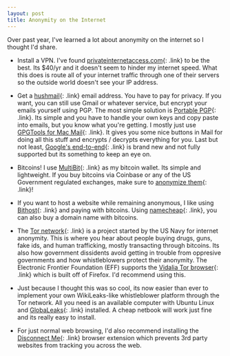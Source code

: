 ```yaml
---
layout: post
title: Anonymity on the Internet
---
```


Over past year, I've learned a lot about anonymity on the internet so I thought I'd share.

- Install a VPN. I've found [privateinternetaccess.com](https://privateinternetaccess.com){: .link} to be the best. Its $40/yr and it doesn't seem to hinder my internet speed. What this does is route all of your internet traffic through one of their servers so the outside world doesn't see your IP address.

- Get a [hushmail](hushmail.com){: .link} email address. You have to pay for privacy. If you want, you can still use Gmail or whatever service, but encrypt your emails yourself using PGP. The most simple solution is [Portable PGP](http://ppgp.sourceforge.net/){: .link}. Its simple and you have to handle your own keys and copy paste into emails, but you know what you're getting. I mostly just use [GPGTools for Mac Mail](https://gpgtools.org/){: .link}. It gives you some nice buttons in Mail for doing all this stuff and encrypts / decrypts everything for you. Last but not least, [Google's end-to-end](https://code.google.com/p/end-to-end/){: .link} is brand new and not fully supported but its something to keep an eye on.

- Bitcoins! I use [MultiBit](https://multibit.org/){: .link} as my bitcoin wallet. Its simple and lightweight. If you buy bitcoins via Coinbase or any of the US Government regulated exchanges, make sure to [anonymize them](https://bitlaunder.com/){: .link}!

- If you want to host a website while remaining anonymous, I like using [Bithost]( bithost.io){: .link} and paying with bitcoins. Using [namecheap](https://www.namecheap.com){: .link}, you can also buy a domain name with bitcoins.

- The [Tor network](https://www.torproject.org/){: .link} is a project started by the US Navy for internet anonymity. This is where you hear about people buying drugs, guns, fake ids, and human trafficking, mostly transacting through bitcoins. Its also how government dissidents avoid getting in trouble from oppresive governments and how whistleblowers protect their anonymity. The Electronic Frontier Foundation (EFF) supports the [Vidalia Tor browser](https://www.torproject.org/projects/vidalia.html.en){: .link} which is built off of Firefox. I'd recommend using this.

- Just because I thought this was so cool, its now easier than ever to implement your own WikiLeaks-like whistleblower platform through the Tor network. All you need is an available computer with Ubuntu Linux and [GlobaLeaks](https://github.com/globaleaks/globaleaks/){: .link} installed. A cheap netbook will work just fine and its really easy to install.

- For just normal web browsing, I'd also recommend installing the [Disconnect Me](https://disconnect.me/){: .link} browser extension which prevents 3rd party websites from tracking you across the web.

